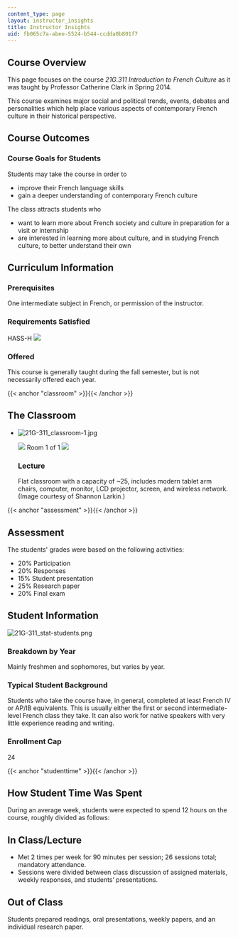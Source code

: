 ```yaml
---
content_type: page
layout: instructor_insights
title: Instructor Insights
uid: fb065c7a-abee-5524-b544-ccdda0b801f7
---
```


Course Overview
---------------

This page focuses on the course _21G.311 Introduction to French Culture_ as it was taught by Professor Catherine Clark in Spring 2014.

This course examines major social and political trends, events, debates and personalities which help place various aspects of contemporary French culture in their historical perspective.

Course Outcomes
---------------

### Course Goals for Students

Students may take the course in order to

*   improve their French language skills
*   gain a deeper understanding of contemporary French culture

The class attracts students who

*   want to learn more about French society and culture in preparation for a visit or internship
*   are interested in learning more about culture, and in studying French culture, to better understand their own

Curriculum Information
----------------------

### Prerequisites

One intermediate subject in French, or permission of the instructor.

### Requirements Satisfied

HASS-H ![](/images/educator/icon-question-hass-h.png)

### Offered

This course is generally taught during the fall semester, but is not necessarily offered each year.

{{< anchor "classroom" >}}{{< /anchor >}}

The Classroom
-------------

*   ![21G-311_classroom-1.jpg](BASEURL_PLACEHOLDER/resources/21g-311_classroom-1)
    
    ![](/images/educator/classroom_prev_dim.png) Room 1 of 1 ![](/images/educator/classroom_next_dim.png)
    
    ### Lecture
    
    Flat classroom with a capacity of ~25, includes modern tablet arm chairs, computer, monitor, LCD projector, screen, and wireless network. (Image courtesy of Shannon Larkin.)
    

{{< anchor "assessment" >}}{{< /anchor >}}

Assessment
----------

The students' grades were based on the following activities:

- 20% Participation
- 20% Responses
- 15% Student presentation
- 25% Research paper
- 20% Final exam

Student Information
-------------------

![21G-311_stat-students.png](BASEURL_PLACEHOLDER/resources/21g-311_stat-students)

### Breakdown by Year

Mainly freshmen and sophomores, but varies by year.

### Typical Student Background

Students who take the course have, in general, completed at least French IV or AP/IB equivalents. This is usually either the first or second intermediate-level French class they take. It can also work for native speakers with very little experience reading and writing.

### Enrollment Cap

24

{{< anchor "studenttime" >}}{{< /anchor >}}

How Student Time Was Spent
--------------------------

During an average week, students were expected to spend 12 hours on the course, roughly divided as follows:

In Class/Lecture
----------------

*   Met 2 times per week for 90 minutes per session; 26 sessions total; mandatory attendance.
*   Sessions were divided between class discussion of assigned materials, weekly responses, and students’ presentations.

Out of Class
------------

Students prepared readings, oral presentations, weekly papers, and an individual research paper.